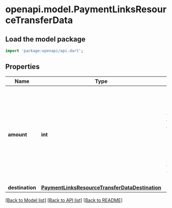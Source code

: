# openapi.model.PaymentLinksResourceTransferData

## Load the model package
```dart
import 'package:openapi/api.dart';
```

## Properties
Name | Type | Description | Notes
------------ | ------------- | ------------- | -------------
**amount** | **int** | The amount in cents (or local equivalent) that will be transferred to the destination account. By default, the entire amount is transferred to the destination. | [optional] 
**destination** | [**PaymentLinksResourceTransferDataDestination**](PaymentLinksResourceTransferDataDestination.md) |  | 

[[Back to Model list]](../README.md#documentation-for-models) [[Back to API list]](../README.md#documentation-for-api-endpoints) [[Back to README]](../README.md)


